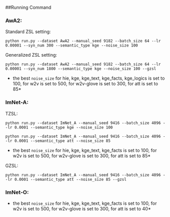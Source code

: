 ##Running Command

### AwA2:

Standard ZSL setting:
```
python run.py --dataset AwA2 --manual_seed 9182 --batch_size 64 --lr 0.00001 --syn_num 300 --semantic_type kge --noise_size 100
```
Generalized ZSL setting:
```
python run.py --dataset AwA2 --manual_seed 9182 --batch_size 64 --lr 0.00001 --syn_num 1800 --semantic_type kge --noise_size 100 --gzsl
```
* the best `noise_size` for hie, kge, kge_text, kge_facts, kge_logics is set to 100, for w2v is set to 500, for w2v-glove is set to 300, for att is set to 85*

### ImNet-A:

TZSL:
```
python run.py --dataset ImNet_A --manual_seed 9416 --batch_size 4096 --lr 0.0001 --semantic_type kge --noise_size 100

python run.py --dataset ImNet_A --manual_seed 9416 --batch_size 4096 --lr 0.0001 --semantic_type att --noise_size 85
```

* the best `noise_size` for hie, kge, kge_text, kge_facts is set to 100, for w2v is set to 500, for w2v-glove is set to 300, for att is set to 85*

GZSL:
```
python run.py --dataset ImNet_A --manual_seed 9416 --batch_size 4096 --lr 0.0001 --semantic_type att --noise_size 85 --gzsl
```
### ImNet-O:
* the best `noise_size` for hie, kge, kge_text, kge_facts is set to 100, for w2v is set to 500, for w2v-glove is set to 300, for att is set to 40*
